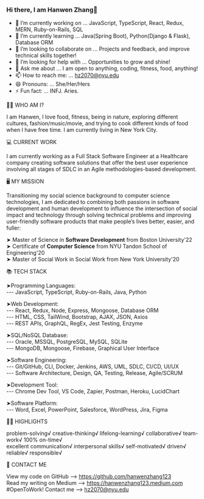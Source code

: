 <!--
**hanwenzhang123/hanwenzhang123** is a ✨ _special_ ✨ repository because its `README.md` (this file) appears on your GitHub profile.
-->

### Hi there, I am Hanwen Zhang👋

- 🔭 I’m currently working on ... JavaScript, TypeScript, React, Redux, MERN, Ruby-on-Rails, SQL
- 🌱 I’m currently learning ... Java(Spring Boot), Python(Django & Flask), Database ORM
- 👯 I’m looking to collaborate on ... Projects and feedback, and improve technical skills together!
- 🤔 I’m looking for help with ... Opportunities to grow and shine!
- 💬 Ask me about ... I am open to anything, coding, fitness, food, anything!
- 📫 How to reach me: ... hz2070@nyu.edu
- 😄 Pronouns: ... She/Her/Hers
- ⚡ Fun fact: ... INFJ. Aries.

👩🏻‍ WHO AM I?

I am Hanwen, I love food, fitness, being in nature, exploring different cultures, fashion/music/movie, and trying to cook different kinds of food when I have free time. I am currently living in New York City. 

💻 CURRENT WORK

I am currently working as a Full Stack Software Engineer at a Healthcare company creating software solutions that offer the best user experience involving all stages of SDLC in an Agile methodologies-based development.

🖥 MY MISSION

Transitioning my social science background to computer science technologies, I am dedicated to combining both passions in software development and human development to influence the intersection of social impact and technology through solving technical problems and improving user-friendly software products that make people’s lives better, easier, and fuller:

➤ Master of Science in **Software Development** from Boston University'22 <br>
➤ Certificate of **Computer Science** from NYU Tandon School of Engineering'20 <br>
➤ Master of Social Work in Social Work from New York University'20

📚 TECH STACK

➤Programming Languages: <br>
--- JavaScript, TypeScript, Ruby-on-Rails, Java, Python

➤Web Development: <br>
--- React, Redux, Node, Express, Mongoose, Database ORM <br>
--- HTML, CSS, TailWind, Bootstrap, AJAX, JSON, Axios <br>
--- REST APIs, GraphQL, RegEx, Jest Testing, Enzyme

➤SQL/NoSQL Database: <br>
--- Oracle, MSSQL, PostgreSQL, MySQL, SQLite <br>
--- MongoDB, Mongoose, Firebase, Graphical User Interface

➤Software Engineering: <br>
--- Git/GitHub, CLI, Docker, Jenkins, AWS, UML, SDLC, CI/CD, UI/UX <br>
--- Software Architecture, Design, QA, Testing, Release, Agile/SCRUM

➤Development Tool:  <br>
--- Chrome Dev Tool, VS Code, Zapier, Postman, Heroku, LucidChart

➤Software Platform: <br>
--- Word, Excel, PowerPoint, Salesforce, WordPress, Jira, Figma

👍🏻 HIGHLIGHTS

problem-solving√ creative-thinking√ lifelong-learning√ collaborative√ team-work√ 100% on-time√ <br>
excellent communication√ interpersonal skills√ self-motivated√ driven√ reliable√ responsible√

📧 CONTACT ME

View my code on GitHub --> https://github.com/hanwenzhang123<br>
Read my writing on Medium --> https://hanwenzhang123.medium.com<br>
#OpenToWork! Contact me --> hz2070@nyu.edu
 
